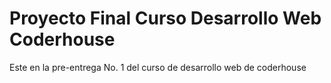 # Proyecto Final Curso Desarrollo Web Coderhouse

Este en la pre-entrega No. 1 del curso de desarrollo web de coderhouse
